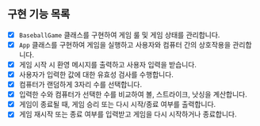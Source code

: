 ## 구현 기능 목록

- [x] `BaseballGame` 클래스를 구현하여 게임 룰 및 게임 상태를 관리합니다.
- [x] `App` 클래스를 구현하여 게임을 실행하고 사용자와 컴퓨터 간의 상호작용을 관리합니다.
- [x] 게임 시작 시 환영 메시지를 출력하고 사용자 입력을 받습니다.
- [x] 사용자가 입력한 값에 대한 유효성 검사를 수행합니다.
- [x] 컴퓨터가 랜덤하게 3자리 수를 선택합니다.
- [x] 입력한 수와 컴퓨터가 선택한 수를 비교하여 볼, 스트라이크, 낫싱을 계산합니다.
- [x] 게임이 종료될 때, 게임 승리 또는 다시 시작/종료 여부를 출력합니다.
- [x] 게임 재시작 또는 종료 여부를 입력받고 게임을 다시 시작하거나 종료합니다.
